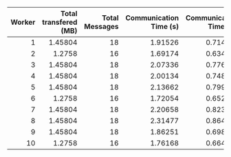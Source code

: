 |   Worker |   Total transfered (MB) |   Total Messages |   Communication Time (s) |   Communication Time (%) |   Work Time (s) |   Work Time (%) |   Other Time (s) |   Other Time (%) |
|---------:|------------------------:|-----------------:|-------------------------:|-------------------------:|----------------:|----------------:|-----------------:|-----------------:|
|        1 |                 1.45804 |               18 |                  1.91526 |                 0.714401 |         171.127 |         63.8312 |          95.0508 |          35.4544 |
|        2 |                 1.2758  |               16 |                  1.69174 |                 0.634552 |         164.8   |         61.8146 |         100.112  |          37.5508 |
|        3 |                 1.45804 |               18 |                  2.07336 |                 0.776637 |         178.652 |         66.9191 |          86.2415 |          32.3042 |
|        4 |                 1.45804 |               18 |                  2.00134 |                 0.748223 |         171.116 |         63.9737 |          94.3614 |          35.278  |
|        5 |                 1.45804 |               18 |                  2.13662 |                 0.799826 |         188.64  |         70.6159 |          76.3589 |          28.5843 |
|        6 |                 1.2758  |               16 |                  1.72054 |                 0.652837 |         173.197 |         65.7176 |          88.6299 |          33.6295 |
|        7 |                 1.45804 |               18 |                  2.20658 |                 0.823993 |         177.359 |         66.2304 |          88.2255 |          32.9456 |
|        8 |                 1.45804 |               18 |                  2.31477 |                 0.864924 |         179.365 |         67.0205 |          85.9471 |          32.1146 |
|        9 |                 1.45804 |               18 |                  1.86251 |                 0.698099 |         189.584 |         71.0594 |          75.35   |          28.2425 |
|       10 |                 1.2758  |               16 |                  1.76168 |                 0.664204 |         158.916 |         59.9157 |         104.555  |          39.4201 |